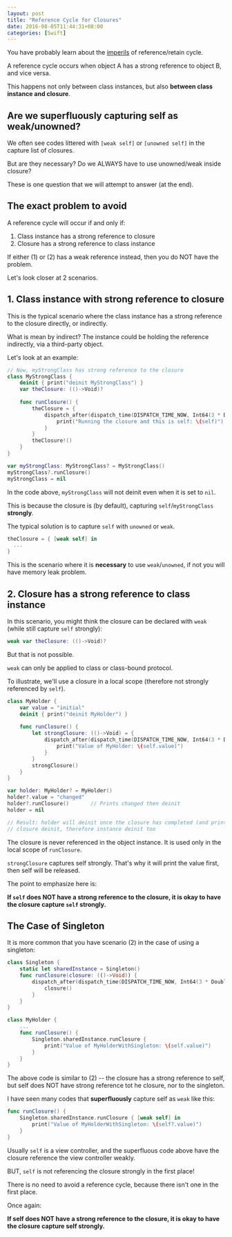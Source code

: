 ```yaml
---
layout: post
title: "Reference Cycle for Closures"
date: 2016-08-05T11:44:31+08:00
categories: [Swift]
---
```


You have probably learn about the [imperils](http://krakendev.io/blog/weak-and-unowned-references-in-swift) of reference/retain cycle.

A reference cycle occurs when object A has a strong reference to object B, and vice versa.

This happens not only between class instances, but also **between class instance and closure**.


## Are we superfluously capturing self as weak/unowned?

We often see codes littered with `[weak self]` or `[unowned self]` in the capture list of closures. 

But are they necessary? Do we ALWAYS have to use unowned/weak inside closure?

These is one question that we will attempt to answer (at the end). 


## The exact problem to avoid

A reference cycle will occur if and only if:

1. Class instance has a strong reference to closure
2. Closure has a strong reference to class instance

If either (1) or (2) has a weak reference instead, then you do NOT have the problem.

Let's look closer at 2 scenarios.


## 1. Class instance with strong reference to closure

This is the typical scenario where the class instance has a strong reference to the closure directly, or indirectly.

What is mean by indirect? The instance could be holding the reference indirectly, via a third-party object.

Let's look at an example:

```swift
// Now, myStrongClass has strong reference to the closure
class MyStrongClass {
    deinit { print("deinit MyStrongClass") }
    var theClosure: (()->Void)?
    
    func runClosure() {
        theClosure = {
            dispatch_after(dispatch_time(DISPATCH_TIME_NOW, Int64(3 * Double(NSEC_PER_SEC))), dispatch_get_main_queue()) {
                print("Running the closure and this is self: \(self)")
            }
        }
        theClosure!()
    }
}

var myStrongClass: MyStrongClass? = MyStrongClass()
myStrongClass?.runClosure()
myStrongClass = nil
```

In the code above, `myStrongClass` will not deinit even when it is set to `nil`.

This is because the closure is (by default), capturing `self`/`myStrongClass` **strongly**.

The typical solution is to capture `self` with `unowned` or `weak`.


```swift
theClosure = { [weak self] in
  ...
}
```

This is the scenario where it is **necessary** to use `weak`/`unowned`, if not you will have memory leak problem.


## 2. Closure has a strong reference to class instance

In this scenario, you might think the closure can be declared with `weak` (while still capture `self` strongly):

```swift
weak var theClosure: (()->Void)?
```

But that is not possible.

`weak` can only be applied to class or class-bound protocol.

To illustrate, we'll use a closure in a local scope (therefore not strongly referenced by `self`).

```swift
class MyHolder {
    var value = "initial"
    deinit { print("deinit MyHolder") }
    
    func runClosure() {
        let strongClosure: (()->Void) = {
            dispatch_after(dispatch_time(DISPATCH_TIME_NOW, Int64(3 * Double(NSEC_PER_SEC))), dispatch_get_main_queue()) {
                print("Value of MyHolder: \(self.value)")
            }
        }
        strongClosure()
    }
}

var holder: MyHolder? = MyHolder()
holder?.value = "changed"
holder?.runClosure()       // Prints changed then deinit
holder = nil

// Result: holder will deinit once the closure has completed (and printed the value)
// closure deinit, therefore instance deinit too
```

The closure is never referenced in the object instance. It is used only in the local scope of `runClosure`.

`strongClosure` captures self strongly. That's why it will print the value first, then self will be released.

The point to emphasize here is:

**If `self` does NOT have a strong reference to the closure, it is okay to have the closure capture `self` strongly.**


## The Case of Singleton

It is more common that you have scenario (2) in the case of using a singleton:

```swift
class Singleton {
    static let sharedInstance = Singleton()    
    func runClosure(closure: (()->Void)) {
        dispatch_after(dispatch_time(DISPATCH_TIME_NOW, Int64(3 * Double(NSEC_PER_SEC))), dispatch_get_main_queue()) {
            closure()
        }
    }
}

class MyHolder {
    ...
    func runClosure() {
        Singleton.sharedInstance.runClosure { 
            print("Value of MyHolderWithSingleton: \(self.value)")
        }
    }
}
```

The above code is similar to (2) -- the closure has a strong reference to self, but self does NOT have strong reference tot he closure, nor to the singleton.

I have seen many codes that **superfluously** capture self as `weak` like this:

```swift
func runClosure() {
    Singleton.sharedInstance.runClosure { [weak self] in
        print("Value of MyHolderWithSingleton: \(self?.value)")
    }
}
```

Usually `self` is a view controller, and the superfluous code above have the closure reference the view controller weakly. 

BUT, `self` is not referencing the closure strongly in the first place!

There is no need to avoid a reference cycle, because there isn't one in the first place.

Once again:

**If self does NOT have a strong reference to the closure, it is okay to have the closure capture self strongly.**